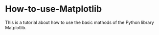 # How-to-use-Matplotlib
This is a tutorial about how to use the basic mathods of the Python library Matplotlib. 
